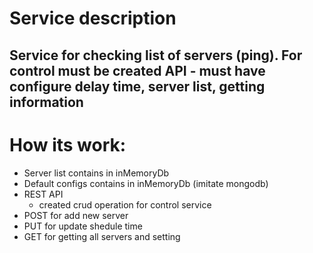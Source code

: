 # Service description
## Service for checking list of servers (ping). For control must be created API - must have configure delay time, server list, getting information

# How its work:
 - Server list contains in inMemoryDb
 - Default configs contains in inMemoryDb (imitate mongodb)
 - REST API
    - created crud operation for control service
 - POST for add new server
 - PUT for update shedule time
 - GET for getting all servers and setting